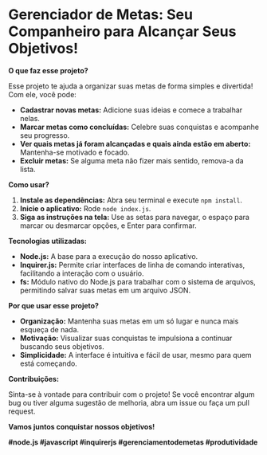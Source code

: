 # Gerenciador de Metas: Seu Companheiro para Alcançar Seus Objetivos!

**O que faz esse projeto?**

Esse projeto te ajuda a organizar suas metas de forma simples e divertida! Com ele, você pode:

* **Cadastrar novas metas:** Adicione suas ideias e comece a trabalhar nelas.
* **Marcar metas como concluídas:** Celebre suas conquistas e acompanhe seu progresso.
* **Ver quais metas já foram alcançadas e quais ainda estão em aberto:** Mantenha-se motivado e focado.
* **Excluir metas:** Se alguma meta não fizer mais sentido, remova-a da lista.

**Como usar?**

1. **Instale as dependências:** Abra seu terminal e execute `npm install`.
2. **Inicie o aplicativo:** Rode `node index.js`.
3. **Siga as instruções na tela:** Use as setas para navegar, o espaço para marcar ou desmarcar opções, e Enter para confirmar.

**Tecnologias utilizadas:**

* **Node.js:** A base para a execução do nosso aplicativo.
* **Inquirer.js:** Permite criar interfaces de linha de comando interativas, facilitando a interação com o usuário.
* **fs:** Módulo nativo do Node.js para trabalhar com o sistema de arquivos, permitindo salvar suas metas em um arquivo JSON.

**Por que usar esse projeto?**

* **Organização:** Mantenha suas metas em um só lugar e nunca mais esqueça de nada.
* **Motivação:** Visualizar suas conquistas te impulsiona a continuar buscando seus objetivos.
* **Simplicidade:** A interface é intuitiva e fácil de usar, mesmo para quem está começando.

**Contribuições:**

Sinta-se à vontade para contribuir com o projeto! Se você encontrar algum bug ou tiver alguma sugestão de melhoria, abra um issue ou faça um pull request.

**Vamos juntos conquistar nossos objetivos!** 

**#node.js #javascript #inquirerjs #gerenciamentodemetas #produtividade**
